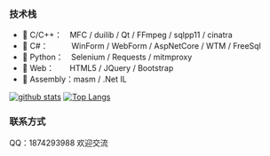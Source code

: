 ### 技术栈

- 🍎 C/C++：　MFC / duilib / Qt / FFmpeg / sqlpp11 / cinatra
- 🍐 C#：　　　WinForm / WebForm / AspNetCore / WTM / FreeSql
- 🍋 Python：　Selenium / Requests / mitmproxy
- 🍌 Web：　　HTML5 / JQuery / Bootstrap
- 🍉 Assembly：masm / .Net IL

[![github stats](https://github-readme-stats.vercel.app/api?username=fawdlstty&hide=contribs&show_icons=true&count_private=true)](https://github.com/anuraghazra/github-readme-stats)
[![Top Langs](https://github-readme-stats.vercel.app/api/top-langs/?username=fawdlstty&layout=compact)](https://github.com/anuraghazra/github-readme-stats)

### 联系方式

QQ：1874293988 欢迎交流
